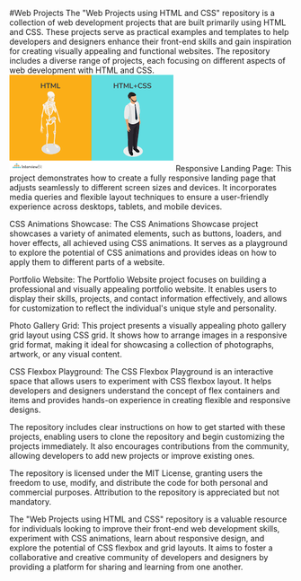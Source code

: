 #Web Projects
The "Web Projects using HTML and CSS" repository is a collection of web development projects that are built primarily using HTML and CSS. These projects serve as practical examples and templates to help developers and designers enhance their front-end skills and gain inspiration for creating visually appealing and functional websites. The repository includes a diverse range of projects, each focusing on different aspects of web development with HTML and CSS.
![html](/download.png)
Responsive Landing Page: This project demonstrates how to create a fully responsive landing page that adjusts seamlessly to different screen sizes and devices. It incorporates media queries and flexible layout techniques to ensure a user-friendly experience across desktops, tablets, and mobile devices.

CSS Animations Showcase: The CSS Animations Showcase project showcases a variety of animated elements, such as buttons, loaders, and hover effects, all achieved using CSS animations. It serves as a playground to explore the potential of CSS animations and provides ideas on how to apply them to different parts of a website.

Portfolio Website: The Portfolio Website project focuses on building a professional and visually appealing portfolio website. It enables users to display their skills, projects, and contact information effectively, and allows for customization to reflect the individual's unique style and personality.

Photo Gallery Grid: This project presents a visually appealing photo gallery grid layout using CSS grid. It shows how to arrange images in a responsive grid format, making it ideal for showcasing a collection of photographs, artwork, or any visual content.

CSS Flexbox Playground: The CSS Flexbox Playground is an interactive space that allows users to experiment with CSS flexbox layout. It helps developers and designers understand the concept of flex containers and items and provides hands-on experience in creating flexible and responsive designs.

The repository includes clear instructions on how to get started with these projects, enabling users to clone the repository and begin customizing the projects immediately. It also encourages contributions from the community, allowing developers to add new projects or improve existing ones.

The repository is licensed under the MIT License, granting users the freedom to use, modify, and distribute the code for both personal and commercial purposes. Attribution to the repository is appreciated but not mandatory.

The "Web Projects using HTML and CSS" repository is a valuable resource for individuals looking to improve their front-end web development skills, experiment with CSS animations, learn about responsive design, and explore the potential of CSS flexbox and grid layouts. It aims to foster a collaborative and creative community of developers and designers by providing a platform for sharing and learning from one another.